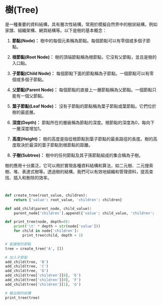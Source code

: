 # 樹(Tree)

是一種重要的資料結構，具有層次性結構，常用於模擬自然界中的樹狀結構，例如家譜、組織架構、網頁結構等。以下是樹的基本概念：

1. **節點(Node)：** 樹中的每個元素稱為節點。每個節點可以有零個或多個子節點。

2. **根節點(Root Node)：** 樹的頂端節點稱為根節點，它沒有父節點，並且是樹的入口點。

3. **子節點(Child Node)：** 每個節點下面的節點稱為子節點。一個節點可以有零個或多個子節點。

4. **父節點(Parent Node)：** 每個節點的直接上一層節點稱為父節點。一個節點只能有一個父節點。

5. **葉子節點(Leaf Node)：** 沒有子節點的節點稱為葉子節點或葉節點。它們位於樹的最底層。

6. **深度(Depth)：** 節點所在的層級稱為節點的深度。根節點的深度為0，每向下一層深度增加1。

7. **高度(Height)：** 樹的高度是指從根節點到葉子節點的最長路徑的長度。樹的高度取決於最深的葉子節點到根節點的距離。

8. **子樹(Subtree)：** 樹中的任何節點及其子孫節點組成的集合稱為子樹。

樹的應用十分廣泛，它可以用於實現各種資料結構和算法，如二元樹、二元搜索樹、堆、表達式樹等。透過樹的結構，我們可以有效地組織和管理資料，提高查找、插入和刪除的效率。

```python


def create_tree(root_value, children):
    return {'value': root_value, 'children': children}

def add_child(parent_node, child_value):
    parent_node['children'].append({'value': child_value, 'children': []})

def print_tree(node, depth=0):
    print('\t' * depth + str(node['value']))
    for child in node['children']:
        print_tree(child, depth + 1)

# 創建樹的節點
tree = create_tree('A', [])

# 加入子節點
add_child(tree, 'B')
add_child(tree, 'C')
add_child(tree, 'D')
add_child(tree['children'][0], 'E')
add_child(tree['children'][0], 'F')
add_child(tree['children'][1], 'G')

# 輸出樹的結構
print_tree(tree)

```